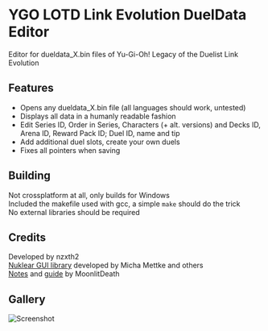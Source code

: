 # YGO LOTD Link Evolution DuelData Editor
 Editor for dueldata_X.bin files of Yu-Gi-Oh! Legacy of the Duelist Link Evolution

## Features
 - Opens any dueldata_X.bin file (all languages should work, untested)
 - Displays all data in a humanly readable fashion
 - Edit Series ID, Order in Series, Characters (+ alt. versions) and Decks ID, Arena ID, Reward Pack ID; Duel ID, name and tip
 - Add additional duel slots, create your own duels
 - Fixes all pointers when saving
 
## Building
  Not crossplatform at all, only builds for Windows  
  Included the makefile used with gcc, a simple `make` should do the trick  
  No external libraries should be required

## Credits
 Developed by nzxth2  
 [Nuklear GUI library](https://github.com/Immediate-Mode-UI/Nuklear) developed by Micha Mettke and others  
 [Notes](https://github.com/MoonlitDeath/Legacy-of-the-Duelist-notes/wiki) and [guide](https://github.com/MoonlitDeath/Link-Evolution-Editing-Guide/wiki) by MoonlitDeath

## Gallery
 ![Screenshot](https://i.imgur.com/BpVw8Wm.png)